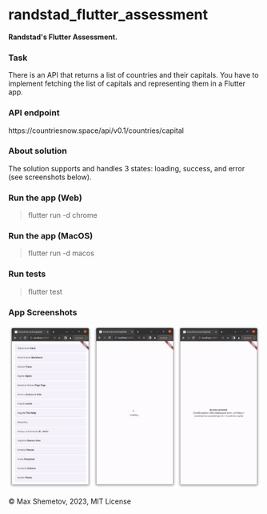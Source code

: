 # randstad_flutter_assessment

<b>Randstad's Flutter Assessment.</b>

<h3>Task</h3>
There is an API that returns a list of countries and their capitals.
You have to implement fetching the list of capitals and representing them in a Flutter app.

<h3>API endpoint</h3>
https://countriesnow.space/api/v0.1/countries/capital

### About solution

The solution supports and handles 3 states: loading, success, and error (see screenshots below).

<h3>Run the app (Web)</h3>

> flutter run -d chrome

<h3>Run the app (MacOS)</h3>

> flutter run -d macos

<h3>Run tests</h3>

> flutter test

<h3>App Screenshots</h3>

![screenshots](screenshots.png)


 © Max Shemetov, 2023, MIT License
